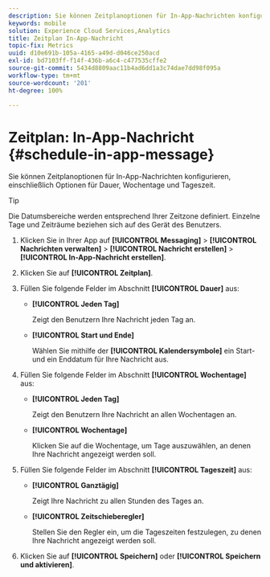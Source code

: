 ```yaml
---
description: Sie können Zeitplanoptionen für In-App-Nachrichten konfigurieren, einschließlich Optionen für Dauer, Wochentage und Tageszeit.
keywords: mobile
solution: Experience Cloud Services,Analytics
title: Zeitplan In-App-Nachricht
topic-fix: Metrics
uuid: d10e691b-105a-4165-a49d-d046ce250acd
exl-id: bd7103ff-f14f-436b-a6c4-c477535cffe2
source-git-commit: 5434d8809aac11b4ad6dd1a3c74dae7dd98f095a
workflow-type: tm+mt
source-wordcount: '201'
ht-degree: 100%

---
```


# Zeitplan: In-App-Nachricht {#schedule-in-app-message}

Sie können Zeitplanoptionen für In-App-Nachrichten konfigurieren, einschließlich Optionen für Dauer, Wochentage und Tageszeit.

>[!TIP]
>
>Die Datumsbereiche werden entsprechend Ihrer Zeitzone definiert. Einzelne Tage und Zeiträume beziehen sich auf des Gerät des Benutzers.

1. Klicken Sie in Ihrer App auf **[!UICONTROL Messaging]** > **[!UICONTROL Nachrichten verwalten]** > **[!UICONTROL Nachricht erstellen]** > **[!UICONTROL In-App-Nachricht erstellen]**.
1. Klicken Sie auf **[!UICONTROL Zeitplan]**.
1. Füllen Sie folgende Felder im Abschnitt **[!UICONTROL Dauer]** aus:

   * **[!UICONTROL Jeden Tag]**

      Zeigt den Benutzern Ihre Nachricht jeden Tag an.

   * **[!UICONTROL Start und Ende]**

      Wählen Sie mithilfe der **[!UICONTROL Kalendersymbole]** ein Start- und ein Enddatum für Ihre Nachricht aus.

1. Füllen Sie folgende Felder im Abschnitt **[!UICONTROL Wochentage]** aus:

   * **[!UICONTROL Jeden Tag]**

      Zeigt den Benutzern Ihre Nachricht an allen Wochentagen an.

   * **[!UICONTROL Wochentage]**

      Klicken Sie auf die Wochentage, um Tage auszuwählen, an denen Ihre Nachricht angezeigt werden soll.

1. Füllen Sie folgende Felder im Abschnitt **[!UICONTROL Tageszeit]** aus:

   * **[!UICONTROL Ganztägig]**

      Zeigt Ihre Nachricht zu allen Stunden des Tages an.

   * **[!UICONTROL Zeitschieberegler]**

      Stellen Sie den Regler ein, um die Tageszeiten festzulegen, zu denen Ihre Nachricht angezeigt werden soll.

1. Klicken Sie auf **[!UICONTROL Speichern]** oder **[!UICONTROL Speichern und aktivieren]**.
